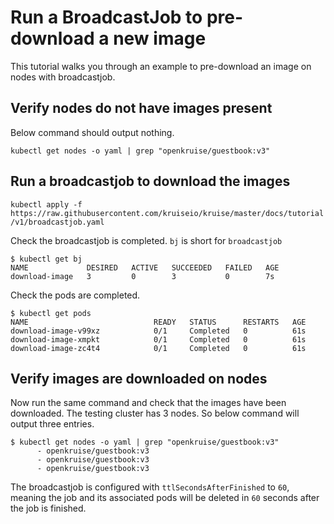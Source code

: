 # Run a BroadcastJob to pre-download a new image

This tutorial walks you through an example to pre-download an image on nodes with broadcastjob.

## Verify nodes do not have images present

Below command should output nothing.

```
kubectl get nodes -o yaml | grep "openkruise/guestbook:v3"
```

## Run a broadcastjob to download the images

`kubectl apply -f https://raw.githubusercontent.com/kruiseio/kruise/master/docs/tutorial/v1/broadcastjob.yaml`

Check the broadcastjob is completed. `bj` is short for `broadcastjob`

```
$ kubectl get bj
NAME             DESIRED   ACTIVE   SUCCEEDED   FAILED   AGE
download-image   3         0        3           0        7s
```

Check the pods are completed.

```
$ kubectl get pods
NAME                            READY   STATUS      RESTARTS   AGE
download-image-v99xz            0/1     Completed   0          61s
download-image-xmpkt            0/1     Completed   0          61s
download-image-zc4t4            0/1     Completed   0          61s
```

## Verify images are downloaded on nodes

Now run the same command and check that the images have been downloaded. The testing cluster has 3 nodes. So below command
will output three entries.

```
$ kubectl get nodes -o yaml | grep "openkruise/guestbook:v3"
      - openkruise/guestbook:v3
      - openkruise/guestbook:v3
      - openkruise/guestbook:v3
```

The broadcastjob is configured with `ttlSecondsAfterFinished` to `60`, meaning the job and its associated pods will be deleted
in `60` seconds after the job is finished.

